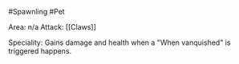 #Spawnling #Pet

Area: n/a
Attack: [[Claws]]

Speciality: Gains damage and health when a "When vanquished" is triggered happens.
